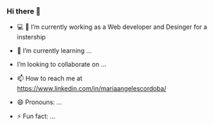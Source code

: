 ### Hi there 👋

- :computer: 🔭 I’m currently working as a Web developer and Desinger for a instership
- 🌱 I’m currently learning ...
-   I’m looking to collaborate on ...

- 📫 How to reach me at https://www.linkedin.com/in/mariaangelescordoba/
- 😄 Pronouns: ...
- ⚡ Fun fact: ...
